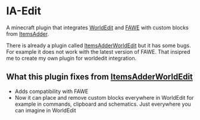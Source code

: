# IA-Edit
A minecraft plugin that integrates [WorldEdit](https://dev.bukkit.org/projects/worldedit) and [FAWE](https://www.spigotmc.org/resources/fastasyncworldedit.13932/) with custom blocks from [ItemsAdder](https://www.spigotmc.org/resources/%E2%9C%A8itemsadder%E2%AD%90emotes-mobs-items-armors-hud-gui-emojis-blocks-wings-hats-liquids.73355/).

There is already a plugin called [ItemsAdderWorldEdit](https://www.spigotmc.org/resources/addon-itemsadder-worldedit.79012/) but it has some bugs. For example it does not work with the latest version of FAWE. That insipred me to create my own plugin for worldedit integration.

## What this plugin fixes from [ItemsAdderWorldEdit](https://www.spigotmc.org/resources/addon-itemsadder-worldedit.79012/)
- Adds compatibility with FAWE
- Now it can place and remove custom blocks everywhere in WorldEdit for example in commands, clipboard and schematics. Just everywhere you can imagine in WorldEdit
